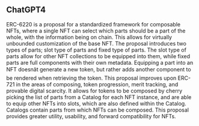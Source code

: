 ## ChatGPT4

ERC-6220 is a proposal for a standardized framework for composable NFTs, where a single NFT can select which parts should be a part of the whole, with the information being on chain. This allows for virtually unbounded customization of the base NFT. The proposal introduces two types of parts; slot type of parts and fixed type of parts. The slot type of parts allow for other NFT collections to be equipped into them, while fixed parts are full components with their own metadata. Equipping a part into an NFT doesnât generate a new token, but rather adds another component to be rendered when retrieving the token. This proposal improves upon ERC-721 in the areas of composing, token progression, merit tracking, and provable digital scarcity. It allows for tokens to be composed by cherry picking the list of parts from a Catalog for each NFT instance, and are able to equip other NFTs into slots, which are also defined within the Catalog. Catalogs contain parts from which NFTs can be composed. This proposal provides greater utility, usability, and forward compatibility for NFTs.
